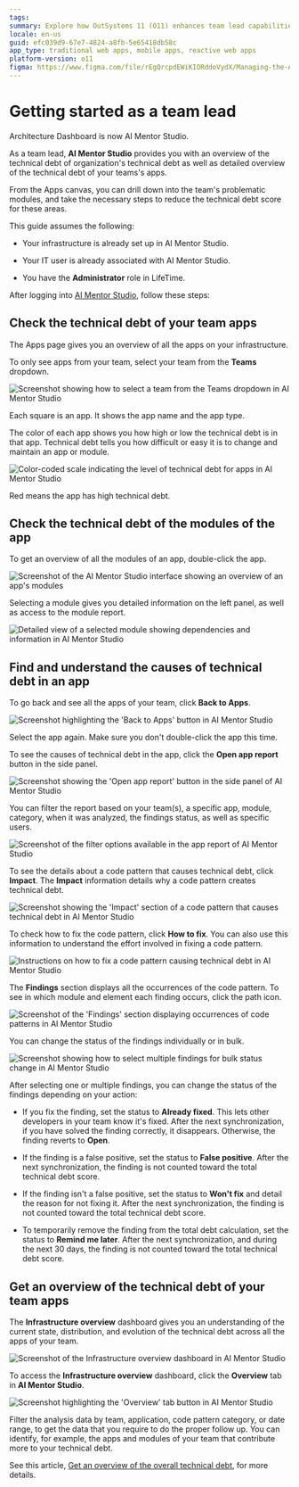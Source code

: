 ```yaml
---
tags:
summary: Explore how OutSystems 11 (O11) enhances team lead capabilities in managing and reducing technical debt through AI Mentor Studio.
locale: en-us
guid: efc039d9-67e7-4824-a8fb-5e65418db58c
app_type: traditional web apps, mobile apps, reactive web apps
platform-version: o11
figma: https://www.figma.com/file/rEgQrcpdEWiKIORddoVydX/Managing-the-Applications-Lifecycle?type=design&node-id=928%3A595&mode=design&t=rzWSTBJIapfhmERp-1
---
```


# Getting started as a team lead

<div class="info" markdown="1">

Architecture Dashboard is now AI Mentor Studio.

</div>

As a team lead, **AI Mentor Studio** provides you with an overview of the technical debt of organization's technical debt as well as detailed overview of the technical debt of your teams's apps.

From the Apps canvas, you can drill down into the team's problematic modules, and take the necessary steps to reduce the technical debt score for these areas. 

This guide assumes the following:

* Your infrastructure is already set up in AI Mentor Studio.

* Your IT user is already associated with AI Mentor Studio.

* You have the **Administrator** role in LifeTime.

After logging into [AI Mentor Studio](https://aimentorstudio.outsystems.com/), follow these steps:

## Check the technical debt of your team apps

The Apps page gives you an overview of all the apps on your infrastructure.

To only see apps from your team, select your team from the **Teams** dropdown.

![Screenshot showing how to select a team from the Teams dropdown in AI Mentor Studio](images/use-team-ams.png "Team Selection in AI Mentor Studio")

Each square is an app. It shows the app name and the app type.

The color of each app shows you how high or low the technical debt is in that app.
Technical debt tells you how difficult or easy it is to change and maintain an app or module.

![Color-coded scale indicating the level of technical debt for apps in AI Mentor Studio](images/use-debt-scale-ams.png "Technical Debt Scale")

Red means the app has high technical debt.

## Check the technical debt of the modules of the app

To get an overview of all the modules of an app, double-click the app.  

![Screenshot of the AI Mentor Studio interface showing an overview of an app's modules](images/use-overview-app-ams.png "App Modules Overview")

Selecting a module gives you detailed information on the left panel, as well as access to the module report.

![Detailed view of a selected module showing dependencies and information in AI Mentor Studio](images/use-module-dependencies-ams.png "Module Dependencies and Details")

## Find and understand the causes of technical debt in an app

To go back and see all the apps of your team, click **Back to Apps**.

![Screenshot highlighting the 'Back to Apps' button in AI Mentor Studio](images/use-back-to-apps-ams.png "Back to Apps Button")

Select the app again. Make sure you don't double-click the app this time.

To see the causes of technical debt in the app, click the **Open app report** button in the side panel.

![Screenshot showing the 'Open app report' button in the side panel of AI Mentor Studio](images/use-open-app-report-ams.png "Open App Report Button")

You can filter the report based on your team(s), a specific app, module, category, when it was analyzed, the findings status, as well as specific users.

![Screenshot of the filter options available in the app report of AI Mentor Studio](images/use-filters-ams.png "Report Filters")

To see the details about a code pattern that causes technical debt, click **Impact**. The **Impact** information details why a code pattern creates technical debt.

![Screenshot showing the 'Impact' section of a code pattern that causes technical debt in AI Mentor Studio](images/use-report-impact-ams.png "Report Impact Details")

To check how to fix the code pattern, click **How to fix**. You can also use this information to understand the effort involved in fixing a code pattern.

![Instructions on how to fix a code pattern causing technical debt in AI Mentor Studio](images/use-report-fix-ams.png "How to Fix Code Patterns")

The **Findings** section displays all the occurrences of the code pattern. To see in which module and element each finding occurs, click the path icon.

![Screenshot of the 'Findings' section displaying occurrences of code patterns in AI Mentor Studio](images/use-findings-ams.png "Findings Section")

You can change the status of the findings individually or in bulk. 

![Screenshot showing how to select multiple findings for bulk status change in AI Mentor Studio](images/bulk-selection-ams.png "Bulk Selection of Findings") 

After selecting one or multiple findings, you can change the status of the findings depending on your action:

* If you fix the finding, set the status to **Already fixed**. This lets other developers in your team know it's fixed. After the next synchronization, if you have solved the finding correctly, it disappears. Otherwise, the finding reverts to **Open**.

* If the finding is a false positive, set the status to **False positive**. After the next synchronization, the finding is not counted toward the total technical debt score.

* If the finding isn't a false positive, set the status to **Won't fix** and detail the reason for not fixing it. After the next synchronization, the finding is not counted toward the total technical debt score.

* To temporarily remove the finding from the total debt calculation, set the status to **Remind me later**. After the next synchronization, and during the next 30 days, the finding is not counted toward the total technical debt score.

## Get an overview of the technical debt of your team apps

The **Infrastructure overview** dashboard gives you an understanding of the current state, distribution, and evolution of the technical debt across all the apps of your team.

![Screenshot of the Infrastructure overview dashboard in AI Mentor Studio](images/infrastructure-overview-dashboard-ams.png "Infrastructure Overview Dashboard")

To access the **Infrastructure overview** dashboard, click the **Overview** tab in **AI Mentor Studio**.

![Screenshot highlighting the 'Overview' tab button in AI Mentor Studio](images/overview-dashboard-button-ams.png "Overview Dashboard Access Button")

Filter the analysis data by team, application, code pattern category, or date range, to get the data that you require to do the proper follow up. You can identify, for example, the apps and modules of your team that contribute more to your technical debt.

See this article, [Get an overview of the overall technical debt](overview-dashboard.md), for more details.
